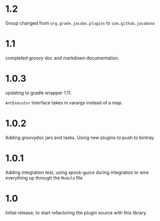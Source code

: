1.2
===
Group changed from `org.grade.jacobo.plugins` to `com.github.jacobono`

1.1
===
completed groovy doc and markdown documentation.

1.0.3
=====
updating to gradle wrapper 1.11.

`AntExecutor` interface takes in varargs instead of a map.

1.0.2
=====
Adding groovydoc jars and tasks.  Using new plugins to push to bintray.

1.0.1
=====
Adding integration test, using spock-guice during integration to wire
everything up through the `Module` file

1.0
=====
Initial release, to start refactoring the plugin source with this library.
